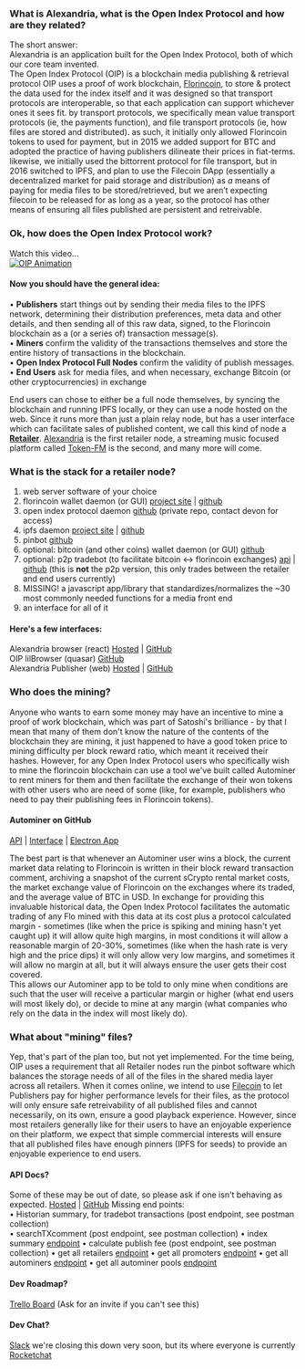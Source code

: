 ### What is Alexandria, what is the Open Index Protocol and how are they related?  
The short answer:  
Alexandria is an application built for the Open Index Protocol, both of which our core team invented.  
The Open Index Protocol (OIP) is a blockchain media publishing & retrieval protocol
OIP uses a proof of work blockchain, [Florincoin](florincoin.org), to store & protect the data used for the index itself and it was designed so that transport protocols are interoperable, so that each application can support whichever ones it sees fit. by transport protocols, we specifically mean value transport protocols (ie, the payments function), and file transport protocols (ie, how files are stored and distributed). as such, it initially only allowed Florincoin tokens to used for payment, but in 2015 we added support for BTC and adopted the practice of having publishers dilineate their prices in fiat-terms. likewise, we initially used the bittorrent protocol for file transport, but in 2016 switched to IPFS, and plan to use the Filecoin DApp (essentially a decentralized market for paid storage and distribution) as *a* means of paying for media files to be stored/retrieved, but we aren’t expecting filecoin to be released for as long as a year, so the protocol has other means of ensuring all files published are persistent and retreivable.

### Ok, how does the Open Index Protocol work?
Watch this video...  
[![OIP Animation](https://gateway.ipfs.io/ipfs/Qmcv5uGL2wckxLsLyfW4PoiRoLuECe6ihTsNHGt67aQB4D/previewimage.png)](https://alexandria.io/browser/player/82135e)  

#### Now you should have the general idea:  
• **Publishers** start things out by sending their media files to the IPFS network, determining their distribution preferences, meta data and other details, and then sending all of this raw data, signed, to the Florincoin blockchain as a (or a series of) transaction message(s).  
• **Miners** confirm the validity of the transactions themselves and store the entire history of transactions in the blockchain.  
• **Open Index Protocol Full Nodes** confirm the validity of publish messages.  
• **End Users** ask for media files, and when necessary, exchange Bitcoin (or other cryptocurrencies) in exchange  

End users can chose to either be a full node themselves, by syncing the blockchain and running IPFS locally, or they can use a node hosted on the web. Since it runs more than just a plain relay node, but has a user interface which can facilitate sales of published content, we call this kind of node a [**Retailer**](https://api.alexandria.io/alexandria/v2/retailer/get/all). [Alexandria](https://alexandria.io/browser/) is the first retailer node, a streaming music focused platform called [Token-FM](https://token.fm/) is the second, and many more will come.  

### What is the stack for a retailer node?  
1. web server software of your choice
2. florincoin wallet daemon (or GUI) [project site](http://florincoin.org/) | [github](https://github.com/florincoin/florincoin)
3. open index protocol daemon [github](https://github.com/dloa/libraryd) (private repo, contact devon for access)
4. ipfs daemon [project site](https://ipfs.io/) | [github](https://github.com/ipfs)
5. pinbot [github](https://github.com/oipwg/pinbototron)
6. optional: bitcoin (and other coins) wallet daemon (or GUI) [github](https://github.com/bitcoin)
7. optional: p2p tradebot (to facilitate bitcoin <-> florincoin exchanges) [api](https://api.alexandria.io/docs/#tradebot) | [github](https://github.com/oipwg/oip-tradebot) (this is **not** the p2p version, this only trades between the retailer and end users currently)
8. MISSING! a javascript app/library that standardizes/normalizes the ~30 most commonly needed functions for a media front end
9. an interface for all of it

#### Here's a few interfaces:
Alexandria browser (react) [Hosted](https://alexandria.io/browser/) | [GitHub](https://github.com/dloa/browser-react)  
OIP lilBrowser (quasar) [GitHub](https://github.com/bitspill/lilbrowser)  
Alexandria Publisher (web) [Hosted](https://alexandria.io/publisher/) | [GitHub](https://github.com/dloa/publisher-web)  


### Who does the mining?
Anyone who wants to earn some money may have an incentive to mine a proof of work blockchain, which was part of Satoshi's brilliance - by that I mean that many of them don't know the nature of the contents of the blockchain they are mining, it just happened to have a good token price to mining difficulty per block reward ratio, which meant it received their hashes. However, for any Open Index Protocol users who specifically wish to mine the florincoin blockchain can use a tool we've built called Autominer to rent miners for them and then facilitate the exchange of their won tokens with other users who are need of some (like, for example, publishers who need to pay their publishing fees in Florincoin tokens).

#### Autominer on GitHub
[API](https://github.com/oipwg/autominer-api) | [Interface](https://github.com/oipwg/autominer-frontend) | [Electron App](https://github.com/oipwg/autominer-app)

The best part is that whenever an Autominer user wins a block, the current market data relating to Florincoin is written in their block reward transaction comment, archiving a snapshot of the current sCrypto rental market costs, the market exchange value of Florincoin on the exchanges where its traded, and the average value of BTC in USD. In exchange for providing this invaluable historical data, the Open Index Protocol facilitates the automatic trading of any Flo mined with this data at its cost plus a protocol calculated margin - sometimes (like when the price is spiking and mining hasn't yet caught up) it will allow quite high margins, in most conditions it will allow a reasonable margin of 20-30%, sometimes (like when the hash rate is very high and the price dips) it will only allow very low margins, and sometimes it will allow no margin at all, but it will always ensure the user gets their cost covered.  
This allows our Autominer app to be told to only mine when conditions are such that the user will receive a particular margin or higher (what end users will most likely do), or decide to mine at any margin (what companies who rely on the data in the index will most likely do).  

### What about "mining" files?
Yep, that's part of the plan too, but not yet implemented. For the time being, OIP uses a requirement that all Retailer nodes run the pinbot software which balances the storage needs of all of the files in the shared media layer across all retailers. When it comes online, we intend to use [Filecoin](http://filecoin.io/) to let Publishers pay for higher performance levels for their files, as the protocol will only ensure safe retreivability of all published files and cannot necessarily, on its own, ensure a good playback experience. However, since most retailers generally like for their users to have an enjoyable experience on their platform, we expect that simple commercial interests will ensure that all published files have enough pinners (IPFS for seeds) to provide an enjoyable experience to end users.  

#### API Docs?
Some of these may be out of date, so please ask if one isn't behaving as expected. 
[Hosted](https://api.alexandria.io/docs/) | [GitHub](https://github.com/dloa/slate)
Missing end points:  
• Historian summary, for tradebot transactions (post endpoint, see postman collection)  
• searchTXcomment (post endpoint, see postman collection)
• index summary [endpoint](https://api.alexandria.io/alexandria/v2/info)
• calculate publish fee (post endpoint, see postman collection)
• get all retailers [endpoint](https://api.alexandria.io/alexandria/v2/retailer/get/all)
• get all promoters [endpoint](https://api.alexandria.io/alexandria/v2/promoter/get/all)
• get all autominers [endpoint](https://api.alexandria.io/alexandria/v2/autominer/get/all)
• get all autominer pools [endpoint](https://api.alexandria.io/alexandria/v2/autominerpool/get/all)

#### Dev Roadmap?
[Trello Board](https://trello.com/b/2178eVZH/next-release-v080) (Ask for an invite if you can't see this)

#### Dev Chat?
[Slack](dloaslack.bitspill.net) we're closing this down very soon, but its where everyone is currently  
[Rocketchat](https://chat.alexandria.io/channel/general)
